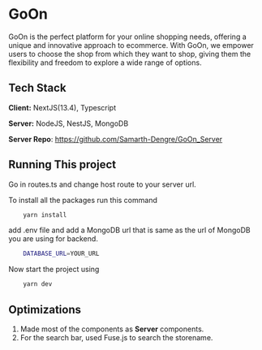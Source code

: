 # GoOn

GoOn is the perfect platform for your online shopping needs,
offering a unique and innovative approach to ecommerce. With
GoOn, we empower users to choose the shop from which they want to
shop, giving them the flexibility and freedom to explore a wide
range of options.

## Tech Stack

**Client:** NextJS(13.4), Typescript

**Server:** NodeJS, NestJS, MongoDB

**Server Repo**: https://github.com/Samarth-Dengre/GoOn_Server

## Running This project

Go in routes.ts and change host route to your server url.

To install all the packages run this command

```bash
    yarn install
```

add .env file and add a MongoDB url that is same as the url of MongoDB you are using for backend.

```bash
    DATABASE_URL=YOUR_URL
```

Now start the project using

```bash
    yarn dev
```

## Optimizations

1. Made most of the components as **Server** components.
2. For the search bar, used Fuse.js to search the storename.
